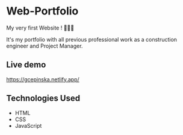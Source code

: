 # Web-Portfolio
My very first Website ! 🎈🎉😊

It's my portfolio with all previous professional work as a construction engineer and Project Manager.

## Live demo
https://gcepinska.netlify.app/

## Technologies Used
- HTML
- CSS
- JavaScript
